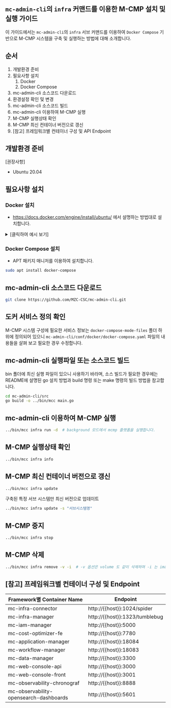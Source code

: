 
## `mc-admin-cli`의 `infra` 커맨드를 이용한 M-CMP 설치 및 실행 가이드

이 가이드에서는 `mc-admin-cli`의 `infra` 서브 커맨드를 이용하여 `Docker Compose` 기반으로 M-CMP 시스템을 구축 및 실행하는 방법에 대해 소개합니다. 


## 순서
1. 개발환경 준비
1. 필요사항 설치
   1. Docker
   1. Docker Compose
1. mc-admin-cli 소스코드 다운로드
1. 환경설정 확인 및 변경
1. mc-admin-cli 소스코드 빌드
1. mc-admin-cli 이용하여 M-CMP 실행
1. M-CMP 실행상태 확인
1. M-CMP 최신 컨테이너 버전으로 갱신
1. [참고] 프레임워크별 컨테이너 구성 및 API Endpoint


## 개발환경 준비

[권장사항]
- Ubuntu 20.04

## 필요사항 설치

### Docker 설치
- https://docs.docker.com/engine/install/ubuntu/ 에서 설명하는 방법대로 설치합니다.

<details>
  <summary>[클릭하여 예시 보기]</summary>
  
```bash
# 기존에 Docker 가 설치되어 있었다면 삭제
sudo apt remove docker docker-engine docker.io containerd runc

# Docker 설치를 위한 APT repo 추가
sudo apt update

sudo apt install \
    apt-transport-https \
    ca-certificates \
    curl \
    gnupg \
    lsb-release

curl -fsSL https://download.docker.com/linux/ubuntu/gpg | sudo gpg --dearmor -o /usr/share/keyrings/docker-archive-keyring.gpg

# x86_64 / amd64
echo \
  "deb [arch=amd64 signed-by=/usr/share/keyrings/docker-archive-keyring.gpg] https://download.docker.com/linux/ubuntu \
  $(lsb_release -cs) stable" | sudo tee /etc/apt/sources.list.d/docker.list > /dev/null

sudo apt update

sudo apt install docker-ce docker-ce-cli containerd.io
```
</details>

### Docker Compose 설치
- APT 패키지 매니저를 이용하여 설치합니다.
```bash
sudo apt install docker-compose
```

## mc-admin-cli 소스코드 다운로드
```bash
git clone https://github.com/MZC-CSC/mc-admin-cli.git
```

## 도커 서비스 정의 확인
M-CMP 시스템 구성에 필요한 서비스 정보는 `docker-compose-mode-files` 폴더 하위에 정의되어 있으니 `mc-admin-cli/conf/docker/docker-compose.yaml` 파일의 내용들을 살펴 보고 필요한 경우 수정합니다.

## mc-admin-cli 실행파일 또는 소스코드 빌드
bin 폴더에 최신 실행 파일이 있으니 사용하기 바라며, 소스 빌드가 필요한 경우에는 README에 설명된 go 설치 방법과 build 명령 또는 make 명령의 빌드 방법을 참고합니다.
```bash
cd mc-admin-cli/src
go build -o ../bin/mcc main.go
```

## mc-admin-cli 이용하여 M-CMP 실행
```bash
../bin/mcc infra run -d  # background 모드에서 mcmp 플랫폼을 실행합니다.
```

## M-CMP 실행상태 확인
```bash
../bin/mcc infra info
```

## M-CMP 최신 컨테이너 버전으로 갱신
```bash
../bin/mcc infra update
```

구축된 특정 서브 시스템만 최신 버전으로 업데이트
```bash
../bin/mcc infra update -s "서브시스템명"
```


## M-CMP 중지
```bash
../bin/mcc infra stop
```

## M-CMP 삭제
```bash
../bin/mcc infra remove -v -i  # -v 옵션은 volume 도 같이 삭제하며 -i 는 image 도 같이 삭제합니다.
```

## [참고] 프레임워크별 컨테이너 구성 및 Endpoint
| Framework별 Container Name | Endpoint |
|---|---|
| mc-infra-connector | http://{{host}}:1024/spider |
| mc-infra-manager | http://{{host}}:1323/tumblebug |
| mc-iam-manager | http://{{host}}:5000 |
| mc-cost-optimizer-fe | http://{{host}}:7780 |
| mc-application-manager | http://{{host}}:18084 |
| mc-workflow-manager | http://{{host}}:18083 |
| mc-data-manager | http://{{host}}:3300 |
| mc-web-console-api | http://{{host}}:3000 |
| mc-web-console-front | http://{{host}}:3001 |
| mc-observability-chronograf | http://{{host}}:8888 |
| mc-observability-opensearch-dashboards | http://{{host}}:5601 |
